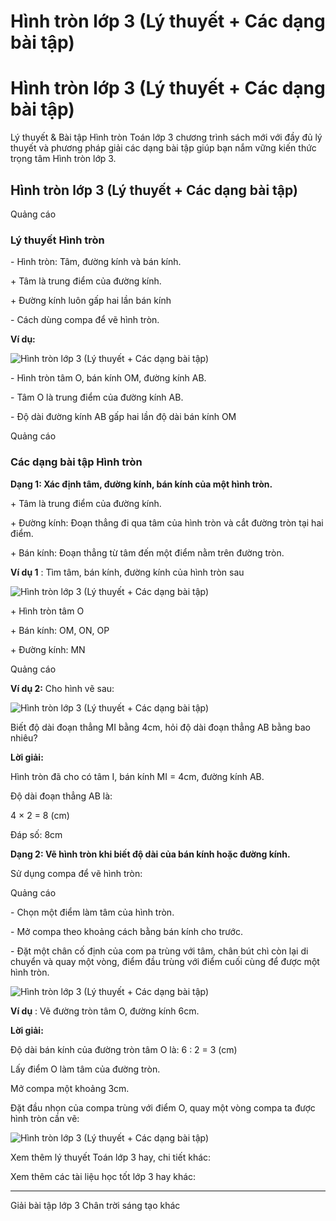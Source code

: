 # Hình tròn lớp 3 (Lý thuyết + Các dạng bài tập)

# Hình tròn lớp 3 (Lý thuyết + Các dạng bài tập)

Lý thuyết & Bài tập Hình tròn Toán lớp 3 chương trình sách mới với đầy đủ lý thuyết và phương pháp giải các dạng bài tập giúp bạn nắm vững kiến thức trọng tâm Hình tròn lớp 3.

## Hình tròn lớp 3 (Lý thuyết + Các dạng bài tập)

Quảng cáo

### Lý thuyết Hình tròn

\- Hình tròn: Tâm, đường kính và bán kính.

\+ Tâm là trung điểm của đường kính.

\+ Đường kính luôn gấp hai lần bán kính

\- Cách dùng compa để vẽ hình tròn.

**Ví dụ:**

![Hình tròn lớp 3 \(Lý thuyết + Các dạng bài tập\)](https://vietjack.com/toan-3-ct/images/ly-thuyet-hinh-tron.PNG)

\- Hình tròn tâm O, bán kính OM, đường kính AB.

\- Tâm O là trung điểm của đường kính AB.

\- Độ dài đường kính AB gấp hai lần độ dài bán kính OM

Quảng cáo

### Các dạng bài tập Hình tròn

**Dạng 1: Xác định tâm, đường kính, bán kính của một hình tròn.**

\+ Tâm là trung điểm của đường kính.

\+ Đường kính: Đoạn thẳng đi qua tâm của hình tròn và cắt đường tròn tại hai điểm.

\+ Bán kính: Đoạn thẳng từ tâm đến một điểm nằm trên đường tròn.

**Ví dụ 1** : Tìm tâm, bán kính, đường kính của hình tròn sau

![Hình tròn lớp 3 \(Lý thuyết + Các dạng bài tập\)](https://vietjack.com/toan-3-ct/images/ly-thuyet-hinh-tron-1.PNG)

\+ Hình tròn tâm O

\+ Bán kính: OM, ON, OP

\+ Đường kính: MN

Quảng cáo

**Ví dụ 2:** Cho hình vẽ sau: 

![Hình tròn lớp 3 \(Lý thuyết + Các dạng bài tập\)](https://vietjack.com/toan-3-ct/images/ly-thuyet-hinh-tron-2.PNG)

Biết độ dài đoạn thẳng MI bằng 4cm, hỏi độ dài đoạn thẳng AB bằng bao nhiêu? 

**Lời giải:**

Hình tròn đã cho có tâm I, bán kính MI = 4cm, đường kính AB. 

Độ dài đoạn thẳng AB là: 

4 × 2 = 8 (cm)

Đáp số: 8cm

**Dạng 2: Vẽ hình tròn khi biết độ dài của bán kính hoặc đường kính.**

Sử dụng compa để vẽ hình tròn:

Quảng cáo

\- Chọn một điểm làm tâm của hình tròn.

\- Mở compa theo khoảng cách bằng bán kính cho trước.

\- Đặt một chân cố định của com pa trùng với tâm, chân bút chì còn lại di chuyển và quay một vòng, điểm đầu trùng với điểm cuối cùng để được một hình tròn.

![Hình tròn lớp 3 \(Lý thuyết + Các dạng bài tập\)](https://vietjack.com/toan-3-ct/images/ly-thuyet-hinh-tron-3.PNG)

**Ví dụ** : Vẽ đường tròn tâm O, đường kính 6cm.

**Lời giải:**

Độ dài bán kính của đường tròn tâm O là: 6 : 2 = 3 (cm)

Lấy điểm O làm tâm của đường tròn.

Mở compa một khoảng 3cm.

Đặt đầu nhọn của compa trùng với điểm O, quay một vòng compa ta được hình tròn cần vẽ: 

![Hình tròn lớp 3 \(Lý thuyết + Các dạng bài tập\)](https://vietjack.com/toan-3-ct/images/ly-thuyet-hinh-tron-4.PNG)

Xem thêm lý thuyết Toán lớp 3 hay, chi tiết khác:

Xem thêm các tài liệu học tốt lớp 3 hay khác:

* * *

Giải bài tập lớp 3 Chân trời sáng tạo khác
